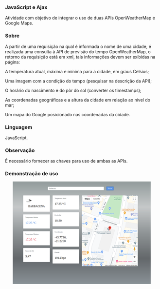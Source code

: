 ### JavaScript e Ajax

Atividade com objetivo de integrar o uso de duas APIs OpenWeatherMap e Google Maps.

###  Sobre

A partir de uma requisição na qual é informada o nome de uma cidade, é realizada uma consulta à API de previsão do tempo OpenWeatherMap, o retorno da requisição está em xml, tais informações devem ser exibidas na página:
    <p>A temperatura atual, máxima e mínima para a cidade, em graus Celsius;</p>
    <p>Uma imagem com a condição do tempo (pesquisar na descrição da API);</p>
    <p>O horário do nascimento e do pôr do sol (converter os timestamps);</p>
    <p>As coordenadas geográficas e a altura da cidade em relação ao nível do mar;</p>
    <p>Um mapa do Google posicionado nas coordenadas da cidade.</p>

### Linguagem

JavaScript.

### Observação

É necessário fornecer as chaves para uso de ambas as APIs.

###  Demonstração de uso
<p align="center">
    <img src="https://github.com/EvaCosta/Webservices/blob/main/open_weather_map/imagens/OpenWeatherMap.png"  width="90%" height="90%">
</p>  
